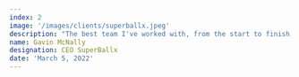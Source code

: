 ```yaml
---
index: 2
image: '/images/clients/superballx.jpeg'
description: "The best team I've worked with, from the start to finish communication was perfect and the work was outstanding any problems these guys always had a solution and quick turn around. I would highly recommend this team 100%."
name: Gavin McNally
designation: CEO SuperBallx
date: 'March 5, 2022'
---
```

